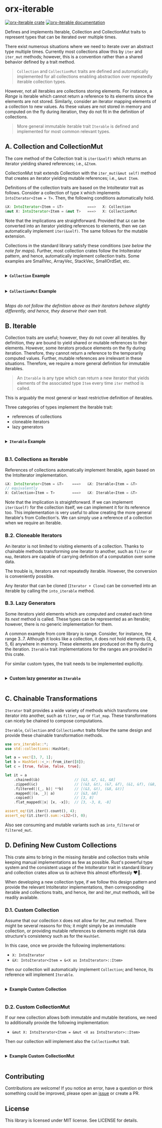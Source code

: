 # orx-iterable

[![orx-iterable crate](https://img.shields.io/crates/v/orx-iterable.svg)](https://crates.io/crates/orx-iterable)
[![orx-iterable documentation](https://docs.rs/orx-iterable/badge.svg)](https://docs.rs/orx-iterable)

Defines and implements Iterable, Collection and CollectionMut traits to represent types that can be iterated over multiple times.

There exist numerous situations where we need to iterate over an abstract type multiple times. Currently most collections allow this by `iter` and `iter_mut` methods; however, this is a convention rather than a shared behavior defined by a trait method.

> `Collection` and `CollectionMut` traits are defined and automatically implemented for all collections enabling abstraction over repeatedly iterable collection types.

However, not all iterables are collections storing elements. For instance, a *Range* is iterable which cannot return a reference to its elements since the elements are not stored. Similarly, consider an iterator mapping elements of a collection to new values. As these values are not stored in memory and computed on the fly during iteration, they do not fit in the definition of collections.

> More general immutable iterable trait `Iterable` is defined and implemented for most common relevant types.

## A. Collection and CollectionMut

The core method of the Collection trait is `iter(&self)` which returns an iterator yielding shared references; i.e., `&Item`.

CollectionMut trait extends Collection with the `iter_mut(&mut self)` method that creates an iterator yielding mutable references; i.e., `&mut Item`.

Definitions of the collection traits are based on the IntoIterator trait as follows. Consider a collection of type `X` which implements `IntoIterator<Item = T>`. Then, the following conditions automatically hold.

```rust ignore
&X: IntoIterator<Item = &T>           ===>   X: Collection
&mut X: IntoIterator<Item = &mut T>   ===>   X: CollectionMut
```

Note that the implications are straightforward. Provided that `&X` can be converted into an iterator yielding references to elements, then we can automatically implement `iter(&self)`. The same follows for the mutable extension.

Collections in the standard library satisfy these conditions (*see below the note for maps*). Further, most collection crates follow the IntoIterator pattern, and hence, automatically implement collection traits. Some examples are SmallVec, ArrayVec, StackVec, SmallOrdSet, etc.

<br />
<details>
<summary style="font-weight:bold;"><code>Collection</code> Example</summary>

Consider, for instance, a method which creates statistics from a collection of numbers. In order to be able to compute the required values, it needs at least two iterations over the data. In the following example, we use the Collection trait to define this requirement.

```rust
use orx_iterable::*;
use arrayvec::ArrayVec;
use smallvec::{smallvec, SmallVec};
use std::collections::{BinaryHeap, BTreeSet, HashSet, LinkedList, VecDeque};

struct Stats {
    count: usize,
    mean: i64,
    std_dev: i64,
}

/// we need multiple iterations over numbers to compute the stats
fn statistics(numbers: &impl Collection<Item = i64>) -> Stats {
    let count = numbers.iter().count() as i64;
    let sum = numbers.iter().sum::<i64>();
    let mean = sum / count;
    let sum_sq_errors: i64 = numbers.iter().map(|x| (x - mean) * (x - mean)).sum();
    let std_dev = f64::sqrt(sum_sq_errors as f64 / (count - 1) as f64) as i64;
    Stats {
        count: count as usize,
        mean,
        std_dev,
    }
}

// example collections that automatically implement Collection

statistics(&[3, 5, 7]);
statistics(&vec![3, 5, 7]);
statistics(&LinkedList::from_iter([3, 5, 7]));
statistics(&VecDeque::from_iter([3, 5, 7]));
statistics(&HashSet::<_>::from_iter([3, 5, 7]));
statistics(&BTreeSet::<_>::from_iter([3, 5, 7]));
statistics(&BinaryHeap::<_>::from_iter([3, 5, 7]));

let x: SmallVec<[_; 128]> = smallvec![3, 5, 7];
statistics(&x);

let mut x = ArrayVec::<_, 16>::new();
x.extend([3, 5, 7]);
statistics(&x);
```
</details>
<br />

<br />
<details>
<summary style="font-weight:bold;"><code>CollectionMut</code> Example</summary>

The `increment_by_sum` method below first computes the sum of all elements and then increments each element by this sum. Therefore, we require both the iter and iter_mut methods, which can be represented by the `CollectionMut` trait.

```rust
use orx_iterable::*;
use arrayvec::ArrayVec;
use smallvec::{smallvec, SmallVec};
use std::collections::{LinkedList, VecDeque};

/// first computes sum, and then adds it to each of the elements
fn increment_by_sum(numbers: &mut impl CollectionMut<Item = i32>) {
    let sum: i32 = numbers.iter().sum();

    for x in numbers.iter_mut() {
        *x += sum;
    }
}

// example collections that automatically implement CollectionMut

let mut x = [1, 2, 3];
increment_by_sum(&mut x);
assert_eq!(x, [7, 8, 9]);

let mut x = vec![1, 2, 3];
increment_by_sum(&mut x);

let mut x = LinkedList::from_iter([1, 2, 3]);
increment_by_sum(&mut x);

let mut x = VecDeque::from_iter([1, 2, 3]);
increment_by_sum(&mut x);

let mut x: SmallVec<[_; 128]> = smallvec![3, 5, 7];
increment_by_sum(&mut x);

let mut x = ArrayVec::<_, 16>::new();
x.extend([3, 5, 7]);
increment_by_sum(&mut x);
```
</details>
<br />

*Maps do not follow the definition above as their iterators behave slightly differently, and hence, they deserve their own trait.*

## B. Iterable

Collection traits are useful; however, they do not cover all iterables. By definition, they are bound to yield shared or mutable references to their elements. However, some iterators produce elements on the fly during iteration. Therefore, they cannot return a reference to the temporarily computed values. Further, mutable references are irrelevant in these situations. Therefore, we require a more general definition for immutable iterables.

> An `Iterable` is any type which can return a new iterator that yields elements of the associated type `Item` every time `iter` method is called.

This is arguably the most general or least restrictive definition of iterables.

Three categories of types implement the Iterable trait:

* references of collections
* cloneable iterators
* lazy generators

<br />
<details>
<summary style="font-weight:bold;"><code>Iterable</code> Example</summary>

In the following example, we relax the `Collection` requirement on numbers to `Iterable`. The example demonstrates the flexibility of the Iterable trait abstracting the input over the three categories of implementing types listed above.

```rust
use orx_iterable::*;
use arrayvec::ArrayVec;
use smallvec::{smallvec, SmallVec};
use std::collections::{BTreeSet, BinaryHeap, HashSet, LinkedList, VecDeque};

struct Stats {
    count: usize,
    mean: i64,
    std_dev: i64,
}

/// we need multiple iterations over numbers to compute the stats
fn statistics(numbers: impl Iterable<Item = i64>) -> Stats {
    let count = numbers.iter().count() as i64;
    let sum = numbers.iter().sum::<i64>();
    let mean = sum / count;
    let sum_sq_errors: i64 = numbers.iter().map(|x| (x - mean) * (x - mean)).sum();
    let std_dev = f64::sqrt(sum_sq_errors as f64 / (count - 1) as f64) as i64;
    Stats {
        count: count as usize,
        mean,
        std_dev,
    }
}

// collections as Iterable

let x = [3, 5, 7];
statistics(x.copied()); // see section C for details of copied()

let x = vec![3, 5, 7];
statistics(x.copied());

let x = LinkedList::from_iter([3, 5, 7]);
statistics(x.copied());

let x = VecDeque::from_iter([3, 5, 7]);
statistics(x.copied());

let x = HashSet::<_>::from_iter([3, 5, 7]);
statistics(x.copied());

let x = BTreeSet::from_iter([3, 5, 7]);
statistics(x.copied());

let x = BinaryHeap::from_iter([3, 5, 7]);
statistics(x.copied());

let x: SmallVec<[_; 128]> = smallvec![3, 5, 7];
statistics(x.copied());

let mut x = ArrayVec::<_, 16>::new();
x.extend([3, 5, 7]);
statistics(x.copied());

// cloneable iterators as Iterable

let x = (0..10).map(|x| x * 2).into_iterable();
statistics(x);

let x = vec![1, 2, 3];
let y = x
    .iter()
    .copied()
    .filter(|x| x % 2 == 1)
    .flat_map(|x| [-x, x])
    .into_iterable();
statistics(y);

// lazy generators as Iterable

statistics(7..21i64);

// also see FibUntil example in section B3
```
</details>
<br />

### B.1. Collections as Iterable

References of collections automatically implement Iterable, again based on the IntoIterator implementation.

```rust ignore
&X: IntoIterator<Item = &T>    ===>   &X: Iterable<Item = &T>
// equivalently
X: Collection<Item = T>        ===>   &X: Iterable<Item = &T>
```

Note that the implication is straightforward. If we can implement `iter(&self)` for the collection itself, we can implement it for its reference too. This implementation is very useful to allow creating the more general Iterable's from Collection's. We can simply use a reference of a collection when we require an Iterable.

### B.2. Cloneable Iterators

An iterator is not limited to visiting elements of a collection. Thanks to chainable methods transforming one iterator to another, such as `filter` or `map`, iterators are capable of carrying definition of a computation over some data.

The trouble is, iterators are not repeatedly iterable. However, the conversion is conveniently possible.

Any iterator that can be cloned (`Iterator + Clone`) can be converted into an iterable by calling the `into_iterable` method.

### B.3. Lazy Generators

Some iterators yield elements which are computed and created each time its *next* method is called. These types can be represented as an Iterable; however, there is no generic implementation for them.

A common example from core library is range. Consider, for instance, the range 3..7. Although it looks like a collection, it does not hold elements (3, 4, 5, 6) anywhere in memory. These elements are produced on the fly during the iteration. `Iterable` trait implementations for the ranges are provided in this crate.

For similar custom types, the trait needs to be implemented explicitly.

<br />
<details>
<summary style="font-weight:bold;">Custom lazy generator as <code>Iterable</code></summary>

In the following example, `FibUntilIter` is an iterator which computes its elements on the fly. `FibUntil` knows how to create this iterator repeatedly. In other words, it is an iterable, and hence, explicitly implements `Iterable`.

```rust
use orx_iterable::*;

struct FibUntilIter {
    curr: u32,
    next: u32,
    until: u32,
}

impl Iterator for FibUntilIter {
    type Item = u32;

    fn next(&mut self) -> Option<Self::Item> {
        let current = self.curr;
        self.curr = self.next;
        self.next = current + self.next;
        match current > self.until {
            false => Some(current),
            true => None,
        }
    }
}

struct FibUntil(u32);

impl Iterable for FibUntil {
    type Item = u32;

    type Iter = FibUntilIter;

    fn iter(&self) -> Self::Iter {
        FibUntilIter { curr: 0, next: 1, until: self.0 }
    }
}

let fib = FibUntil(10); // Iterable

assert_eq!(fib.iter().count(), 7);
assert_eq!(fib.iter().max(), Some(8));
assert_eq!(fib.iter().collect::<Vec<_>>(), [0, 1, 1, 2, 3, 5, 8]);
```
</details>
<br />

## C. Chainable Transformations

`Iterator` trait provides a wide variety of methods which transforms one iterator into another, such as `filter`, `map` or `flat_map`. These transformations can nicely be chained to compose computations.

`Iterable`, `Collection` and `CollectionMut` traits follow the same design and provide these chainable transformation methods.

```rust
use orx_iterable::*;
use std::collections::HashSet;

let a = vec![3, 7, 1];
let b = HashSet::<_>::from_iter([8]);
let c = [true, false, false, true];

let it = a
    .chained(&b)                // [&3, &7, &1, &8]
    .zipped(&c)                 // [(&3, &t), (&7, &f), (&1, &f), (&8, &t)]
    .filtered(|(_, b)| **b)     // [(&3, &t), (&8, &t)]
    .mapped(|(a, _)| a)         // [&3, &8]
    .copied()                   // [3, 8]
    .flat_mapped(|x| [x, -x]);  // [3, -3, 8, -8]

assert_eq!(it.iter().count(), 4);
assert_eq!(it.iter().sum::<i32>(), 0);
```

Also see consuming and mutable variants such as `into_filtered` or `filtered_mut`.

## D. Defining New Custom Collections

This crate aims to bring in the missing iterable and collection traits while keeping manual implementations as few as possible. Rust's powerful type system and the consistent usage of the IntoIterator trait in standard library and collection crates allow us to achieve this almost effortlessly ❤️🦀.

When developing a new collection type, if we follow this design pattern and provide the relevant IntoIterator implementations, then corresponding iterable and collections traits, and hence, iter and iter_mut methods, will be readily available.

### D.1. Custom Collection

Assume that our collection `X` does not allow for iter_mut method. There might be several reasons for this; it might simply be an immutable collection, or providing mutable references to elements might risk data structure's consistency such as for the `HashSet`.

In this case, once we provide the following implementations:

* `X: IntoIterator`
* `&X: IntoIterator<Item = &<X as IntoIterator>::Item>`

then our collection will automatically implement `Collection`; and hence, its reference will implement `Iterable`.

<br />
<details>
<summary style="font-weight:bold;">Example Custom Collection</summary>

Consider the following collection of numbers, iterators of which yield first even numbers then odds. We implement `IntoIterator` on the type and on its reference. This qualifies `EvenThenOdds` as a `Collection` and provides the `iter` method.

```rust
use orx_iterable::*;

#[derive(Default)]
pub struct EvensThenOdds {
    pub evens: Vec<i32>,
    pub odds: Vec<i32>,
}

impl EvensThenOdds {
    fn push(&mut self, number: i32) {
        match number % 2 == 0 {
            true => self.evens.push(number),
            false => self.odds.push(number),
        }
    }
}

impl IntoIterator for EvensThenOdds {
    type Item = i32;
    type IntoIter = core::iter::Chain<std::vec::IntoIter<i32>, std::vec::IntoIter<i32>>;
    fn into_iter(self) -> Self::IntoIter {
        self.evens.into_iter().chain(self.odds.into_iter())
    }
}

impl<'a> IntoIterator for &'a EvensThenOdds {
    type Item = &'a i32;
    type IntoIter = core::iter::Chain<core::slice::Iter<'a, i32>, core::slice::Iter<'a, i32>>;
    fn into_iter(self) -> Self::IntoIter {
        self.evens.iter().chain(self.odds.iter())
    }
}

let mut numbers = EvensThenOdds::default();
numbers.push(4);
numbers.push(7);
numbers.push(2);

assert_eq!(numbers.iter().collect::<Vec<_>>(), [&4, &2, &7]);
```
</details>
<br />

### D.2. Custom CollectionMut

If our new collection allows both immutable and mutable iterations, we need to additionally provide the following implementation:

* `&mut X: IntoIterator<Item = &mut <X as IntoIterator>::Item>`

Then our collection will implement also the `CollectionMut` trait.

<br />
<details>
<summary style="font-weight:bold;">Example Custom CollectionMut</summary>

Consider the following custom collection which keeps at most four largest numbers. In this case, we provide three of the `IntoIterator` implementations and `Top4` automatically implements `Collection` and `CollectionMut`.

```rust
use orx_iterable::*;

#[derive(Default)]
pub struct Top4 {
    numbers: Vec<i32>,
}

impl Top4 {
    fn push(&mut self, number: i32) {
        match self.numbers.len() < 4 {
            true => self.numbers.push(number),
            false => {
                let (i, &min) = self
                    .numbers
                    .iter()
                    .enumerate()
                    .min_by_key(|(_, x)| *x)
                    .unwrap();
                if min < number {
                    self.numbers.remove(i);
                    self.numbers.push(number);
                }
            }
        }
    }
}

impl IntoIterator for Top4 {
    type Item = i32;
    type IntoIter = std::vec::IntoIter<i32>;
    fn into_iter(self) -> Self::IntoIter {
        self.numbers.into_iter()
    }
}

impl<'a> IntoIterator for &'a Top4 {
    type Item = &'a i32;
    type IntoIter = core::slice::Iter<'a, i32>;
    fn into_iter(self) -> Self::IntoIter {
        self.numbers.iter()
    }
}

impl<'a> IntoIterator for &'a mut Top4 {
    type Item = &'a mut i32;
    type IntoIter = core::slice::IterMut<'a, i32>;
    fn into_iter(self) -> Self::IntoIter {
        self.numbers.iter_mut()
    }
}

let mut numbers = Top4::default();
numbers.push(4);
numbers.push(7);
numbers.push(1);
numbers.push(3);
numbers.push(2);

assert_eq!(numbers.iter().collect::<Vec<_>>(), [&4, &7, &3, &2]);

for x in numbers.iter_mut() {
    *x += 1;
}

assert_eq!(numbers.iter().collect::<Vec<_>>(), [&5, &8, &4, &3]);
```
</details>
<br />

## Contributing

Contributions are welcome! If you notice an error, have a question or think something could be improved, please open an [issue](https://github.com/orxfun/orx-iterable/issues/new) or create a PR.

## License

This library is licensed under MIT license. See LICENSE for details.
